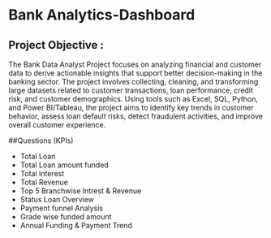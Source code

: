 # Bank Analytics-Dashboard
## Project Objective :
The Bank Data Analyst Project focuses on analyzing financial and customer data to derive actionable insights that support better decision-making in the banking sector. The project involves collecting, cleaning, and transforming large datasets related to customer transactions, loan performance, credit risk, and customer demographics.
Using tools such as Excel, SQL, Python, and Power BI/Tableau, the project aims to identify key trends in customer behavior, assess loan default risks, detect fraudulent activities, and improve overall customer experience.

##Questions (KPIs)
- Total Loan
- Total Loan amount funded
- Total Interest
- Total Revenue
- Top 5 Branchwise Intrest & Revenue
- Status Loan Overview
- Payment funnel Analysis
- Grade wise funded amount
- Annual Funding & Payment Trend

